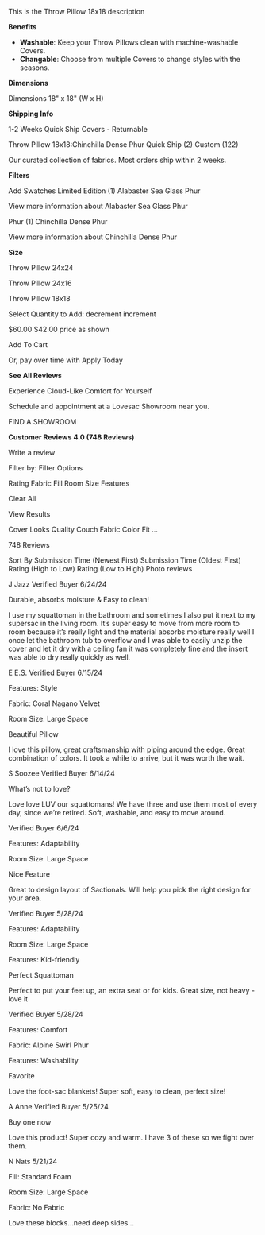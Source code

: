 This is the Throw Pillow 18x18 description

**Benefits**

- **Washable**: Keep your Throw Pillows clean with machine-washable Covers.
- **Changable**: Choose from multiple Covers to change styles with the seasons.

**Dimensions**

Dimensions 18" x 18" (W x H)

**Shipping Info**

1-2 Weeks Quick Ship Covers - Returnable

Throw Pillow 18x18:Chinchilla Dense Phur Quick Ship (2) Custom (122)

Our curated collection of fabrics. Most orders ship within 2 weeks.

**Filters**

Add Swatches Limited Edition (1) Alabaster Sea Glass Phur

View more information about Alabaster Sea Glass Phur

Phur (1) Chinchilla Dense Phur

View more information about Chinchilla Dense Phur

**Size**

Throw Pillow 24x24

Throw Pillow 24x16

Throw Pillow 18x18

Select Quantity to Add: decrement increment

$60.00 $42.00 price as shown

Add To Cart

Or, pay over time with Apply Today

**See All Reviews**

Experience Cloud-Like Comfort for Yourself

Schedule and appointment at a Lovesac Showroom near you.

FIND A SHOWROOM

**Customer Reviews 4.0 (748 Reviews)**

Write a review

Filter by: Filter Options

Rating Fabric Fill Room Size Features

Clear All

View Results

Cover Looks Quality Couch Fabric Color Fit ...

748 Reviews

Sort By Submission Time (Newest First) Submission Time (Oldest First) Rating (High to Low) Rating (Low to High) Photo reviews

J Jazz Verified Buyer 6/24/24

Durable, absorbs moisture & Easy to clean!

I use my squattoman in the bathroom and sometimes I also put it next to my supersac in the living room. It’s super easy to move from more room to room because it’s really light and the material absorbs moisture really well I once let the bathroom tub to overflow and I was able to easily unzip the cover and let it dry with a ceiling fan it was completely fine and the insert was able to dry really quickly as well.

E E.S. Verified Buyer 6/15/24

Features: Style

Fabric: Coral Nagano Velvet

Room Size: Large Space

Beautiful Pillow

I love this pillow, great craftsmanship with piping around the edge. Great combination of colors. It took a while to arrive, but it was worth the wait.

S Soozee Verified Buyer 6/14/24

What’s not to love?

Love love LUV our squattomans! We have three and use them most of every day, since we’re retired. Soft, washable, and easy to move around.

Verified Buyer 6/6/24

Features: Adaptability

Room Size: Large Space

Nice Feature

Great to design layout of Sactionals. Will help you pick the right design for your area.

Verified Buyer 5/28/24

Features: Adaptability

Room Size: Large Space

Features: Kid-friendly

Perfect Squattoman

Perfect to put your feet up, an extra seat or for kids. Great size, not heavy - love it

Verified Buyer 5/28/24

Features: Comfort

Fabric: Alpine Swirl Phur

Features: Washability

Favorite

Love the foot-sac blankets! Super soft, easy to clean, perfect size!

A Anne Verified Buyer 5/25/24

Buy one now

Love this product! Super cozy and warm. I have 3 of these so we fight over them.

N Nats 5/21/24

Fill: Standard Foam

Room Size: Large Space

Fabric: No Fabric

Love these blocks…need deep sides…